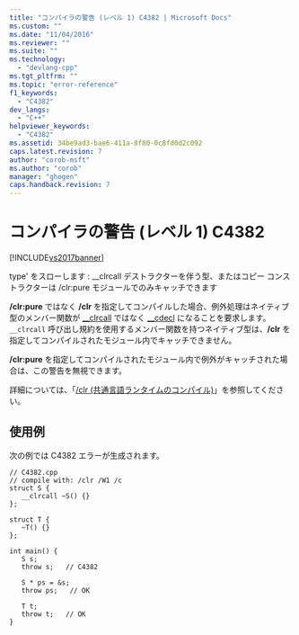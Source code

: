 ```yaml
---
title: "コンパイラの警告 (レベル 1) C4382 | Microsoft Docs"
ms.custom: ""
ms.date: "11/04/2016"
ms.reviewer: ""
ms.suite: ""
ms.technology: 
  - "devlang-cpp"
ms.tgt_pltfrm: ""
ms.topic: "error-reference"
f1_keywords: 
  - "C4382"
dev_langs: 
  - "C++"
helpviewer_keywords: 
  - "C4382"
ms.assetid: 34be9ad3-bae6-411a-8f80-0c8fd0d2c092
caps.latest.revision: 7
author: "corob-msft"
ms.author: "corob"
manager: "ghogen"
caps.handback.revision: 7
---
```

# コンパイラの警告 (レベル 1) C4382
[!INCLUDE[vs2017banner](../../assembler/inline/includes/vs2017banner.md)]

type' をスローします : \_\_clrcall デストラクターを伴う型、またはコピー コンストラクターは \/clr:pure モジュールでのみキャッチできます  
  
 **\/clr:pure** ではなく **\/clr** を指定してコンパイルした場合、例外処理はネイティブ型のメンバー関数が [\_\_clrcall](../../cpp/clrcall.md) ではなく [\_\_cdecl](../Topic/__cdecl.md) になることを要求します。  `__clrcall` 呼び出し規約を使用するメンバー関数を持つネイティブ型は、**\/clr** を指定してコンパイルされたモジュール内でキャッチできません。  
  
 **\/clr:pure** を指定してコンパイルされたモジュール内で例外がキャッチされた場合は、この警告を無視できます。  
  
 詳細については、「[\/clr \(共通言語ランタイムのコンパイル\)](../../build/reference/clr-common-language-runtime-compilation.md)」を参照してください。  
  
## 使用例  
 次の例では C4382 エラーが生成されます。  
  
```  
// C4382.cpp  
// compile with: /clr /W1 /c  
struct S {  
   __clrcall ~S() {}  
};  
  
struct T {  
   ~T() {}  
};  
  
int main() {  
   S s;  
   throw s;   // C4382  
  
   S * ps = &s;  
   throw ps;   // OK  
  
   T t;  
   throw t;   // OK  
}  
```
